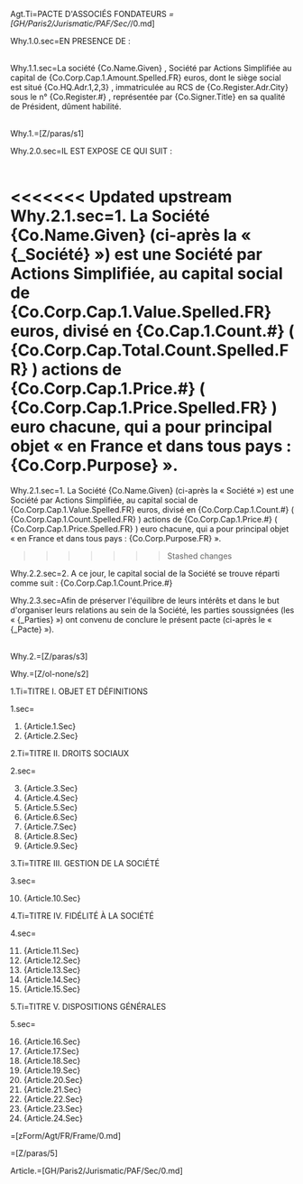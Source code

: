 Agt.Ti=PACTE D'ASSOCIÉS FONDATEURS
_=[GH/Paris2/Jurismatic/PAF/Sec/_/0.md]

Why.1.0.sec=EN PRESENCE DE : <br><br>


Why.1.1.sec=La société {Co.Name.Given} , Société par Actions Simplifiée au capital de {Co.Corp.Cap.1.Amount.Spelled.FR}  euros, dont le siège social est situé {Co.HQ.Adr.1,2,3} , immatriculée au RCS de  {Co.Register.Adr.City} sous le n°   {Co.Register.#} , représentée par {Co.Signer.Title} en sa qualité de Président, dûment habilité.<br><br>


Why.1.=[Z/paras/s1]


Why.2.0.sec=IL EST EXPOSE CE QUI SUIT  :<br><br>


<<<<<<< Updated upstream
Why.2.1.sec=1. La Société {Co.Name.Given} (ci-après la « {_Société} ») est une Société par Actions Simplifiée, au capital social de  {Co.Corp.Cap.1.Value.Spelled.FR} euros, divisé en {Co.Cap.1.Count.#} ( {Co.Corp.Cap.Total.Count.Spelled.FR} ) actions de {Co.Corp.Cap.1.Price.#} ( {Co.Corp.Cap.1.Price.Spelled.FR} ) euro chacune, qui a pour principal objet « en France et dans tous pays : {Co.Corp.Purpose} ».
=======
Why.2.1.sec=1. La Société {Co.Name.Given} (ci-après la « Société ») est une Société par Actions Simplifiée, au capital social de  {Co.Corp.Cap.1.Value.Spelled.FR} euros, divisé en {Co.Corp.Cap.1.Count.#} ( {Co.Corp.Cap.1.Count.Spelled.FR} ) actions de {Co.Corp.Cap.1.Price.#} ( {Co.Corp.Cap.1.Price.Spelled.FR} ) euro chacune, qui a pour principal objet « en France et dans tous pays : {Co.Corp.Purpose.FR} ».
>>>>>>> Stashed changes


Why.2.2.sec=2. A ce jour, le capital social de la Société se trouve réparti comme suit : {Co.Corp.Cap.1.Count.Price.#}

Why.2.3.sec=Afin de préserver l'équilibre de leurs intérêts et dans le but d'organiser leurs relations au sein de la Société, les parties soussignées (les « {_Parties} ») ont convenu de conclure le présent pacte (ci-après le « {_Pacte} »).<br><br>


Why.2.=[Z/paras/s3]


Why.=[Z/ol-none/s2]


1.Ti=TITRE I. OBJET ET DÉFINITIONS<br>

1.sec=<ol><li>{Article.1.Sec}</li><li>{Article.2.Sec}</li></ol>


2.Ti=TITRE II. DROITS SOCIAUX<br>

2.sec=<ol start=3><li>{Article.3.Sec}</li><li>{Article.4.Sec}</li><li>{Article.5.Sec}</li><li>{Article.6.Sec}</li><li>{Article.7.Sec}</li><li>{Article.8.Sec}</li><li>{Article.9.Sec}</li></ol>


3.Ti=TITRE III. GESTION DE LA SOCIÉTÉ<br>

3.sec=<ol start=10><li>{Article.10.Sec}</li></ol>


4.Ti=TITRE IV. FIDÉLITÉ À LA SOCIÉTÉ<br>

4.sec=<ol start=11><li>{Article.11.Sec}</li><li>{Article.12.Sec}</li><li>{Article.13.Sec}</li><li>{Article.14.Sec}</li><li>{Article.15.Sec}</li></ol>


5.Ti=TITRE V. DISPOSITIONS GÉNÉRALES<br>

5.sec=<ol start=16><li>{Article.16.Sec}</li><li>{Article.17.Sec}</li><li>{Article.18.Sec}</li><li>{Article.19.Sec}</li><li>{Article.20.Sec}</li><li>{Article.21.Sec}</li><li>{Article.22.Sec}</li><li>{Article.23.Sec}</li><li>{Article.24.Sec}</li></ol>


=[zForm/Agt/FR/Frame/0.md]  


=[Z/paras/5]

Article.=[GH/Paris2/Jurismatic/PAF/Sec/0.md]